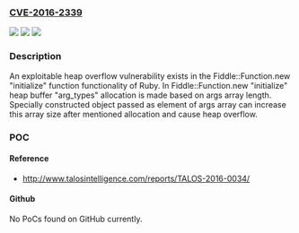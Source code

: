 ### [CVE-2016-2339](https://cve.mitre.org/cgi-bin/cvename.cgi?name=CVE-2016-2339)
![](https://img.shields.io/static/v1?label=Product&message=Ruby&color=blue)
![](https://img.shields.io/static/v1?label=Version&message=n%2Fa&color=blue)
![](https://img.shields.io/static/v1?label=Vulnerability&message=heap%20overflow%20vulnerability&color=brighgreen)

### Description

An exploitable heap overflow vulnerability exists in the Fiddle::Function.new "initialize" function functionality of Ruby. In Fiddle::Function.new "initialize" heap buffer "arg_types" allocation is made based on args array length. Specially constructed object passed as element of args array can increase this array size after mentioned allocation and cause heap overflow.

### POC

#### Reference
- http://www.talosintelligence.com/reports/TALOS-2016-0034/

#### Github
No PoCs found on GitHub currently.

